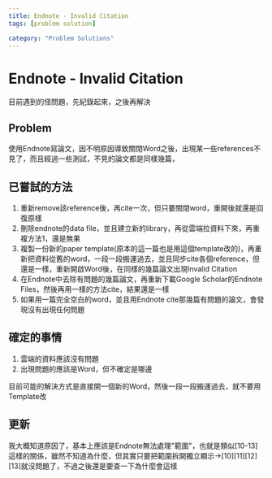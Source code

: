 ```yaml
---
title: Endnote - Invalid Citation
tags: [problem solution]

category: "Problem Solutions"
---
```


# Endnote - Invalid Citation
目前遇到的怪問題，先紀錄起來，之後再解決
## Problem
使用Endnote寫論文，因不明原因導致關閉Word之後，出現某一些references不見了，而且經過一些測試，不見的論文都是同樣幾篇，
## 已嘗試的方法
1. 重新remove該reference後，再cite一次，但只要關閉word，重開後就還是回復原樣
2. 刪除endnote的data file，並且建立新的library，再從雲端拉資料下來，再重複方法1，還是無果
3. 複製一份新的paper template(原本的這一篇也是用這個template改的)，再重新把資料從舊的word，一段一段搬運過去，並且同步cite各個reference，但還是一樣，重新開啟Word後，在同樣的幾篇論文出現Invalid Citation
4. 在Endnote中去除有問題的幾篇論文，再重新下載Google Scholar的Endnote Files，然後再用一樣的方法cite，結果還是一樣
5. 如果用一篇完全空白的word，並且用Endnote cite那幾篇有問題的論文，會發現沒有出現任何問題

## 確定的事情
1. 雲端的資料應該沒有問題
2. 出現問題的應該是Word，但不確定是哪邊

目前可能的解決方式是直接開一個新的Word，然後一段一段搬運過去，就不要用Template改

## 更新
我大概知道原因了，基本上應該是Endnote無法處理"範圍"，也就是類似\[10-13\]這樣的關係，雖然不知道為什麼，但其實只要把範圍拆開獨立顯示->\[10\]\[11\]\[12\]\[13\]就沒問題了，不過之後還是要查一下為什麼會這樣